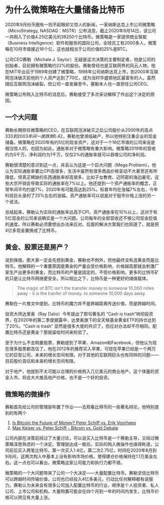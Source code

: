 # 为什么微策略在大量储备比特币



2020年9月份币圈有一则不起眼却又惊人的新闻，一家纳斯达克上市公司微策略（MicroStrategy, NASDAQ：MSTR）公布消息，截止2020年9月14日，该公司一共购入了价值4.25亿美元的38250个比特币。微策略是一家提供商业智能（Business Intelligence）软件和服务的国际公司，全球员工有2000多人，微策略在10月市值接近16个亿，这也就相当于公司价值的25%是BTC。

公司CEO赛勒（Michale J. Saylor）无疑是这次决策的主要制定者，他是公司的创始者，目前拥有微策略约22%的股份。赛勒曾经也是互联网界的风云人物，他在MIT毕业后于1989年创建了微策略，1998年公司纳斯达克上市，到2000年互联网泡沫破灭前他的个人资产达到了70亿，成为当时华盛顿地区最富有的人。虽然随后互联网泡沫破裂，但公司一直发展至今，塞勒本人也一直担任公司CEO。

微策略公布购入比特币的消息后，赛勒接受了多次采访解释了作出这个决定的原因。

## 一个大问题

赛勒长期担任微策略的CEO，在互联网泡沫破灭之后公司股价从2000年的高点$333到2003年间一度跌倒$0.42，赛勒也曾濒临破产，所以他特别注重企业的现金储备。微策略在2020年有约5亿的现金资产，这对于一个16亿市值的公司来说是相当惊人的，也因为如此，通胀率对于微策略有重大影响。微策略2019年的营收约为5千万，净利润约为1千万，仅仅2%的通胀率就可以吞噬公司的净利润。

赛勒很清楚的意识到这一点，并且认为这是一个巨大问题（Mega Problem）。他认为实际通胀率要比CPI高很多，生活中虽然有很多商品价格变动不大甚至还有所降低，但真正稀缺的东西通胀率却高很多，比如子女教育、迈阿密的海边豪宅，这些大宗开销会导致实际的通胀率在7%以上。他还提到一个资产通胀率的概念，正常年间平均约是7%，2020年有可能高达到25%。标普年均在涨幅7%左右，今年科技巨头录的了25%左右的涨幅，资产通胀率可以说是对于股市价格上涨的另一个说法。

总结起来，赛勒认为实际的通胀率远高于CPI，资产通胀率在10%以上，这对于有5亿现金的公司来说确实是一个大问题。公司每年的全部营收还不够公司现金贬值的速度，所以赛勒必须要想出办法来应对。后面的解决方案我们也知道了，就是把4亿多现金置换成了比特币。



## 黄金、股票还是房产？

说到保值，那大家一定会先想到黄金，赛勒也不例外，但他最终没有选黄金而是比特币。他解释的一个重要原因是黄金的产量会受价格影响，价格越高那就会刺激厂家生产出更多的黄金，而比特币的产量是固定的，不受价格影响，更多的比特币矿机只是让比特币网络更安全。所以相比之下，比特币是一种更好的储值载体。

> The magic of BTC isn't the transfer money to someone 10,000 miles away - it is the tranfer of money. to someone 10,000 days away. 

赛勒在一片推文中提到，比特币的魔力并不是跨越距离传送价值，而是跨越时间。

投资大师达里奥（Ray Dalio）今年提出了那句著名的 “Cash is trash”响彻投资界，在2020年的第二季度披露中，达里奥旗下的全天候基金黄金ETF的持仓达到了20%。“Cash is trash” 显然是很多大佬的共识了，但应对办法却不尽相同。配置比特币还是黄金？那就留给时间来检验了。

至于为什么不去购置股票，赛勒提到了苹果、Amazon和Facebook，但他认为现在很多股票都高估了。他在2012年的推荐买入苹果，可现在苹果已经是一个两万亿的巨型公司，未来的增长空间有限。对于其他的互联网巨头也有同样的问题——目前股价高估和未来的增长空间有限。

对于地产，他提到不太可能以合理的价格购入几亿美元的商业地产。这个体量的资金入市，将会大大推高地产价格，也不是一个好的投资。

## 微策略的微操作

赛勒首先给公司的管理层布置了作业——去观看比特币的一些著名辩论，他特别提到的有两个

1. [Is Bitcoin the Future of Money? Peter Schiff vs. Erik Voorhees](https://youtu.be/q8R71WGO3qU)
2. [ Max Keiser vs. Peter Schiff - Bitcoin vs. Gold Debate](https://www.youtube.com/watch?v=fFuT-MEMu94&t=11s)

公司内部在决策前经过了大量讨论，可以说买入比特币是一个赛勒主导，又经过微策略深思熟虑的一个决定。管理层达成一致后，实际的购入微操作也值得称道。公司前后买入两笔比特币，第一次买入1.4亿，第二次2.75亿，时间在2020年8月到9月间，这两次购入中基本上没有影响市场价格，使得建仓价格保持在1.1万美金左右。这一点也可以看出，微策略这家公司能力和执行力都不错。

微策略的一个大问题带来了公司一个大决定——大量配置比特币。赛勒坚信比特币可以跨越时间传输价值，公司也已经投入4亿多美元，行动比任何解释都有说服力。赛勒认为未来会有很多公司加入配置比特币的行业，顺序是个人投资者、私人公司、上市公司和机构。大量购置可能会在四个月到一年的时间内发生，比特币价格可以预见有大量上涨。









 







 







